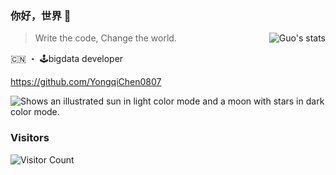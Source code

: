 ### 你好，世界 👋

<!--
**i** is a ✨ _special_ ✨ repository because its `README.md` (this file) appears on your GitHub profile.

Here are some ideas to get you started:

- 🔭 I’m currently working on ...
- 🌱 I’m currently learning ...
- 👯 I’m looking to collaborate on ...
- 🤔 I’m looking for help with ...
- 💬 Ask me about ...
- 📫 How to reach me: ...
- 😄 Pronouns: ...
- ⚡ Fun fact: ...
-->

<picture>
  <source media="(prefers-color-scheme: dark)" srcset="https://github-readme-stats.vercel.app/api?username=YongqiChen0807&show_icons=true&include_all_commits=true&title_color=fff&icon_color=79ff97&text_color=9f9f9f&bg_color=151515">
  <img align="right" src="https://github-readme-stats.vercel.app/api?username=YongqiChen0807&show_icons=true&include_all_commits=true&bg_color=30,e96443,904e95&title_color=fff&text_color=fff" alt="Guo's stats" />
</picture>

> Write the code, Change the world.

🇨🇳  ・ 🕹bigdata developer

https://github.com/YongqiChen0807

<picture>
  <source media="(prefers-color-scheme: dark)" srcset="https://raw.githubusercontent.com/YongqiChen0807/ameizi/master/profile-3d-contrib/profile-night-green.svg">
  <img alt="Shows an illustrated sun in light color mode and a moon with stars in dark color mode." src="https://raw.githubusercontent.com/YongqiChen0807//master/profile-3d-contrib/profile-green-animate.svg">
</picture>

### Visitors
![Visitor Count](https://profile-counter.glitch.me/YongqiChen0807/count.svg)
